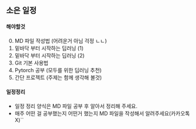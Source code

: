 ## 소은 일정

#### 해야할것
0. MD 파일 작성법 (어려운거 아님 걱정 ㄴㄴ)
1. 밑바닥 부터 시작하는 딥러닝 (1)
2. 밑바닥 부터 시작하는 딥러닝 (2)
3. Git 기본 사용법
4. Pytorch 공부 (모두를 위한 딥러닝 추천)
5. 간단 프로젝트 (주제는 함께 생각해 볼것)

#### 일정정리
- 일정 정리 양식은 MD 파일 공부 후 알아서 정리해 주세요.
- 매주 어떤 걸 공부했는지 어떤거 했는지 MD 파일을 작성해서 알려주세요(카카오톡 X)``